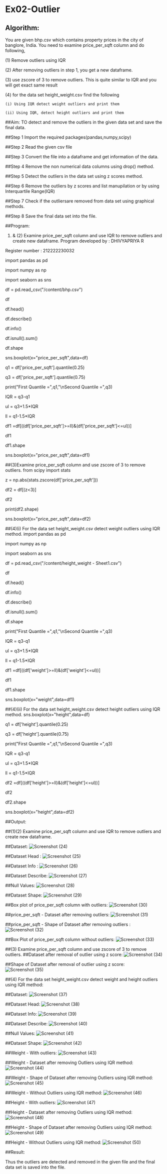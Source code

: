 # Ex02-Outlier
## Algorithm:

You are given bhp.csv which contains property prices in the city of banglore, India. You need to examine price_per_sqft column and do following,

(1) Remove outliers using IQR 

(2) After removing outliers in step 1, you get a new dataframe.

(3) use zscore of 3 to remove outliers. This is quite similar to IQR and you will get exact same result

(4) for the data set height_weight.csv find the following

    (i) Using IQR detect weight outliers and print them

    (ii) Using IQR, detect height outliers and print them

##Aim:
TO detect and remove the outliers in the given data set and save the final data.


##Step 1
Import the required packages(pandas,numpy,scipy)

##Step 2
Read the given csv file

##Step 3
Convert the file into a dataframe and get information of the data.

##Step 4
Remove the non numerical data columns using drop() method.

##Step 5
Detect the outliers in the data set using z scores method.

##Step 6
Remove the outliers by z scores and list manupilation or by using Interquartile Range(IQR)

##Step 7
Check if the outliersare removed from data set using graphical methods.

##Step 8
Save the final data set into the file.

##Program:
1) & (2) Examine price_per_sqft column and use IQR to remove outliers and create new dataframe.
Program developed by : DHIVYAPRIYA R

Register number : 212222230032

import pandas as pd

import numpy as np

import seaborn as sns

df = pd.read_csv("/content/bhp.csv")

df

df.head()

df.describe()

df.info()

df.isnull().sum()

df.shape

sns.boxplot(x="price_per_sqft",data=df)

q1 = df['price_per_sqft'].quantile(0.25)

q3 = df['price_per_sqft'].quantile(0.75)

print("First Quantile =",q1,"\nSecond Quantile =",q3)

IQR = q3-q1

ul = q3+1.5*IQR

ll = q1-1.5*IQR

df1 =df[((df['price_per_sqft']>=ll)&(df['price_per_sqft']<=ul))]

df1

df1.shape

sns.boxplot(x="price_per_sqft",data=df1)

##(3)Examine price_per_sqft column and use zscore of 3 to remove outliers.
from scipy import stats

z = np.abs(stats.zscore(df['price_per_sqft']))

df2 = df[(z<3)]

df2

print(df2.shape)

sns.boxplot(x="price_per_sqft",data=df2)

##(4)(i) For the data set height_weight.csv detect weight outliers using IQR method.
import pandas as pd

import numpy as np

import seaborn as sns

df = pd.read_csv("/content/height_weight - Sheet1.csv")

df

df.head()

df.info()

df.describe()

df.isnull().sum()

df.shape

print("First Quantile =",q1,"\nSecond Quantile =",q3)

IQR = q3-q1

ul = q3+1.5*IQR

ll = q1-1.5*IQR

df1 =df[((df['weight']>=ll)&(df['weight']<=ul))]

df1

df1.shape

sns.boxplot(x="weight",data=df1)

##(4)(ii) For the data set height_weight.csv detect height outliers using IQR method.
sns.boxplot(x="height",data=df)

q1 = df['height'].quantile(0.25)

q3 = df['height'].quantile(0.75)

print("First Quantile =",q1,"\nSecond Quantile =",q3)

IQR = q3-q1

ul = q3+1.5*IQR

ll = q1-1.5*IQR

df2 =df[((df['height']>=ll)&(df['height']<=ul))]

df2

df2.shape

sns.boxplot(x="height",data=df2)

##Output:

##(1)(2) Examine price_per_sqft column and use IQR to remove outliers and create new dataframe.

##Dataset:
![Screenshot (24)](https://user-images.githubusercontent.com/119477552/228585207-23a03864-a0be-4aa2-b8db-917125467cd4.png)

##Dataset Head :
![Screenshot (25)](https://user-images.githubusercontent.com/119477552/228585152-1b87605e-f0f5-40e1-88e2-079821f79508.png)

##Dataset Info :
![Screenshot (26)](https://user-images.githubusercontent.com/119477552/228585108-defff13f-db39-4d04-815e-a3079ac13bee.png)

##Dataset Describe:
![Screenshot (27)](https://user-images.githubusercontent.com/119477552/228585031-c75a2fc6-4ae6-4c05-b0d8-8c7734373225.png)

##Null Values:
![Screenshot (28)](https://user-images.githubusercontent.com/119477552/228584994-445e12c2-b29e-4f26-878b-341262f440b1.png)

##Dataset Shape:
![Screenshot (29)](https://user-images.githubusercontent.com/119477552/228584934-31077b57-54f3-47b4-8df0-ed8736d8dae1.png)

##Box plot of price_per_sqft column with outliers:
![Screenshot (30)](https://user-images.githubusercontent.com/119477552/228584881-daddf06f-bc7b-4c9a-aba0-90e9c061cee6.png)

##price_per_sqft - Dataset after removing outliers:
![Screenshot (31)](https://user-images.githubusercontent.com/119477552/228584842-58876c37-4ea5-4327-9962-12228aeaecf4.png)

##price_per_sqft - Shape of Dataset after removing outliers :
![Screenshot (32)](https://user-images.githubusercontent.com/119477552/228584805-2a54f1e6-eb86-43c4-98d5-232280661723.png)

##Box Plot of price_per_sqft column without outliers:
![Screenshot (33)](https://user-images.githubusercontent.com/119477552/228584757-ad791a48-8b9e-4f0e-88a3-b5c046ffc4f6.png)

##(3) Examine price_per_sqft column and use zscore of 3 to remove outliers.
##Dataset after removal of outlier using z score:
![Screenshot (34)](https://user-images.githubusercontent.com/119477552/228584686-d89eb7b1-c9f8-42d9-9b67-dd506a2af7be.png)

##Shape of Dataset after removal of outlier using z score:
![Screenshot (35)](https://user-images.githubusercontent.com/119477552/228584557-e55bb848-78df-4369-a520-959ffb4e64ef.png)

##(4) For the data set height_weight.csv detect weight and height outliers using IQR method:

##Dataset:
![Screenshot (37)](https://user-images.githubusercontent.com/119477552/228584487-a8705491-688a-4fd6-b9c6-725cd7260524.png)

##Dataset Head:
![Screenshot (38)](https://user-images.githubusercontent.com/119477552/228584445-fdcfbf1a-a7a7-4705-952d-9bcc1ffb830d.png)

##Dataset Info:
![Screenshot (39)](https://user-images.githubusercontent.com/119477552/228584408-8df2d0a5-1716-4387-9c53-c07bcdeb2030.png)

##Dataset Describe:
![Screenshot (40)](https://user-images.githubusercontent.com/119477552/228584355-3edff919-f0ef-4c73-8089-a149657ad2a6.png)

##Null Values:
![Screenshot (41)](https://user-images.githubusercontent.com/119477552/228584287-f0a26a4e-5737-4772-9619-961717788dee.png)

##Dataset Shape:
![Screenshot (42)](https://user-images.githubusercontent.com/119477552/228584234-6cbaf7ef-91df-4dfc-8829-8f5276234224.png)

##Weight - With outliers:
![Screenshot (43)](https://user-images.githubusercontent.com/119477552/228584153-bb7fa5b0-d512-47b7-8194-2737846893f8.png)

##Weight - Dataset after removing Outliers using IQR method:
![Screenshot (44)](https://user-images.githubusercontent.com/119477552/228584123-e5c777d1-b842-4bc0-98a5-dddd8fb21f05.png)

##Weight - Shape of Dataset after removing Outliers using IQR method:
![Screenshot (45)](https://user-images.githubusercontent.com/119477552/228584084-85667bfd-af6b-43a6-a046-42d3da69b7a9.png)

##Weight - Without Outliers using IQR method:
![Screenshot (46)](https://user-images.githubusercontent.com/119477552/228584015-5ea1d683-b852-49f6-b56b-64ae9fe3a277.png)

##Height - With outliers:
![Screenshot (47)](https://user-images.githubusercontent.com/119477552/228583971-c6d46a78-f0d9-4901-98c7-84c769c7805a.png)

##Height - Dataset after removing Outliers using IQR method:
![Screenshot (48)](https://user-images.githubusercontent.com/119477552/228583921-59968a5c-81e6-4809-8802-3b40ed0c07b9.png)

##Height - Shape of Dataset after removing Outliers using IQR method:
![Screenshot (49)](https://user-images.githubusercontent.com/119477552/228583880-8eef4f79-1a53-48c5-922a-849c605f9be1.png)

##Height - Without Outliers using IQR method:
![Screenshot (50)](https://user-images.githubusercontent.com/119477552/228583831-40062045-d9d3-4c5e-9d97-df27316afc43.png)

##Result:

Thus the outliers are detected and removed in the given file and the final data set is saved into the file.
